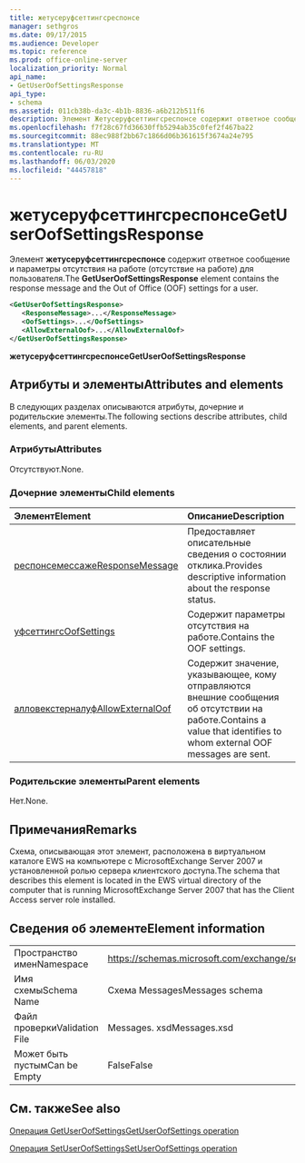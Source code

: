 ```yaml
---
title: жетусеруфсеттингсреспонсе
manager: sethgros
ms.date: 09/17/2015
ms.audience: Developer
ms.topic: reference
ms.prod: office-online-server
localization_priority: Normal
api_name:
- GetUserOofSettingsResponse
api_type:
- schema
ms.assetid: 011cb38b-da3c-4b1b-8836-a6b212b511f6
description: Элемент Жетусеруфсеттингсреспонсе содержит ответное сообщение и параметры отсутствия на работе (отсутствие на работе) для пользователя.
ms.openlocfilehash: f7f28c67fd36630ffb5294ab35c0fef2f467ba22
ms.sourcegitcommit: 88ec988f2bb67c1866d06b361615f3674a24e795
ms.translationtype: MT
ms.contentlocale: ru-RU
ms.lasthandoff: 06/03/2020
ms.locfileid: "44457818"
---
```

# <a name="getuseroofsettingsresponse"></a><span data-ttu-id="e079f-103">жетусеруфсеттингсреспонсе</span><span class="sxs-lookup"><span data-stu-id="e079f-103">GetUserOofSettingsResponse</span></span>

<span data-ttu-id="e079f-104">Элемент **жетусеруфсеттингсреспонсе** содержит ответное сообщение и параметры отсутствия на работе (отсутствие на работе) для пользователя.</span><span class="sxs-lookup"><span data-stu-id="e079f-104">The **GetUserOofSettingsResponse** element contains the response message and the Out of Office (OOF) settings for a user.</span></span> 
  
```xml
<GetUserOofSettingsResponse>
   <ResponseMessage>...</ResponseMessage>
   <OofSettings>...</OofSettings>
   <AllowExternalOof>...</AllowExternalOof>
</GetUserOofSettingsResponse>
```

 <span data-ttu-id="e079f-105">**жетусеруфсеттингсреспонсе**</span><span class="sxs-lookup"><span data-stu-id="e079f-105">**GetUserOofSettingsResponse**</span></span>
## <a name="attributes-and-elements"></a><span data-ttu-id="e079f-106">Атрибуты и элементы</span><span class="sxs-lookup"><span data-stu-id="e079f-106">Attributes and elements</span></span>

<span data-ttu-id="e079f-107">В следующих разделах описываются атрибуты, дочерние и родительские элементы.</span><span class="sxs-lookup"><span data-stu-id="e079f-107">The following sections describe attributes, child elements, and parent elements.</span></span>
  
### <a name="attributes"></a><span data-ttu-id="e079f-108">Атрибуты</span><span class="sxs-lookup"><span data-stu-id="e079f-108">Attributes</span></span>

<span data-ttu-id="e079f-109">Отсутствуют.</span><span class="sxs-lookup"><span data-stu-id="e079f-109">None.</span></span>
  
### <a name="child-elements"></a><span data-ttu-id="e079f-110">Дочерние элементы</span><span class="sxs-lookup"><span data-stu-id="e079f-110">Child elements</span></span>

|<span data-ttu-id="e079f-111">**Элемент**</span><span class="sxs-lookup"><span data-stu-id="e079f-111">**Element**</span></span>|<span data-ttu-id="e079f-112">**Описание**</span><span class="sxs-lookup"><span data-stu-id="e079f-112">**Description**</span></span>|
|:-----|:-----|
|[<span data-ttu-id="e079f-113">респонсемессаже</span><span class="sxs-lookup"><span data-stu-id="e079f-113">ResponseMessage</span></span>](responsemessage.md) <br/> |<span data-ttu-id="e079f-114">Предоставляет описательные сведения о состоянии отклика.</span><span class="sxs-lookup"><span data-stu-id="e079f-114">Provides descriptive information about the response status.</span></span>  <br/> |
|[<span data-ttu-id="e079f-115">уфсеттингс</span><span class="sxs-lookup"><span data-stu-id="e079f-115">OofSettings</span></span>](oofsettings.md) <br/> |<span data-ttu-id="e079f-116">Содержит параметры отсутствия на работе.</span><span class="sxs-lookup"><span data-stu-id="e079f-116">Contains the OOF settings.</span></span>  <br/> |
|[<span data-ttu-id="e079f-117">алловекстерналуф</span><span class="sxs-lookup"><span data-stu-id="e079f-117">AllowExternalOof</span></span>](allowexternaloof.md) <br/> |<span data-ttu-id="e079f-118">Содержит значение, указывающее, кому отправляются внешние сообщения об отсутствии на работе.</span><span class="sxs-lookup"><span data-stu-id="e079f-118">Contains a value that identifies to whom external OOF messages are sent.</span></span>  <br/> |
   
### <a name="parent-elements"></a><span data-ttu-id="e079f-119">Родительские элементы</span><span class="sxs-lookup"><span data-stu-id="e079f-119">Parent elements</span></span>

<span data-ttu-id="e079f-120">Нет.</span><span class="sxs-lookup"><span data-stu-id="e079f-120">None.</span></span>
  
## <a name="remarks"></a><span data-ttu-id="e079f-121">Примечания</span><span class="sxs-lookup"><span data-stu-id="e079f-121">Remarks</span></span>

<span data-ttu-id="e079f-122">Схема, описывающая этот элемент, расположена в виртуальном каталоге EWS на компьютере с MicrosoftExchange Server 2007 и установленной ролью сервера клиентского доступа.</span><span class="sxs-lookup"><span data-stu-id="e079f-122">The schema that describes this element is located in the EWS virtual directory of the computer that is running MicrosoftExchange Server 2007 that has the Client Access server role installed.</span></span>
  
## <a name="element-information"></a><span data-ttu-id="e079f-123">Сведения об элементе</span><span class="sxs-lookup"><span data-stu-id="e079f-123">Element information</span></span>

|||
|:-----|:-----|
|<span data-ttu-id="e079f-124">Пространство имен</span><span class="sxs-lookup"><span data-stu-id="e079f-124">Namespace</span></span>  <br/> |https://schemas.microsoft.com/exchange/services/2006/messages  <br/> |
|<span data-ttu-id="e079f-125">Имя схемы</span><span class="sxs-lookup"><span data-stu-id="e079f-125">Schema Name</span></span>  <br/> |<span data-ttu-id="e079f-126">Схема Messages</span><span class="sxs-lookup"><span data-stu-id="e079f-126">Messages schema</span></span>  <br/> |
|<span data-ttu-id="e079f-127">Файл проверки</span><span class="sxs-lookup"><span data-stu-id="e079f-127">Validation File</span></span>  <br/> |<span data-ttu-id="e079f-128">Messages. xsd</span><span class="sxs-lookup"><span data-stu-id="e079f-128">Messages.xsd</span></span>  <br/> |
|<span data-ttu-id="e079f-129">Может быть пустым</span><span class="sxs-lookup"><span data-stu-id="e079f-129">Can be Empty</span></span>  <br/> |<span data-ttu-id="e079f-130">False</span><span class="sxs-lookup"><span data-stu-id="e079f-130">False</span></span>  <br/> |
   
## <a name="see-also"></a><span data-ttu-id="e079f-131">См. также</span><span class="sxs-lookup"><span data-stu-id="e079f-131">See also</span></span>



[<span data-ttu-id="e079f-132">Операция GetUserOofSettings</span><span class="sxs-lookup"><span data-stu-id="e079f-132">GetUserOofSettings operation</span></span>](getuseroofsettings-operation.md)
  
[<span data-ttu-id="e079f-133">Операция SetUserOofSettings</span><span class="sxs-lookup"><span data-stu-id="e079f-133">SetUserOofSettings operation</span></span>](setuseroofsettings-operation.md)

